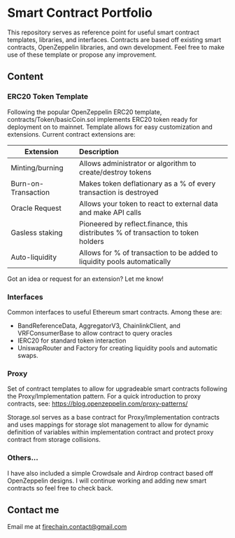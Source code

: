 # Smart Contract Portfolio

This repository serves as reference point for useful smart contract templates, libraries, and interfaces. Contracts are based off existing smart contracts, OpenZeppelin libraries, and own development. Feel free to make use of these template or propose any improvement.

## Content

### ERC20 Token Template

Following the popular OpenZeppelin ERC20 template, contracts/Token/basicCoin.sol implements ERC20 token ready for deployment on to mainnet. Template allows for easy customization and extensions. Current contract extensions are:

| Extension                       | Description                                                                     |
| ------------------------------- | :------------------------------------------------------------------------------ |
| Minting/burning                 | Allows administrator or algorithm to create/destroy tokens                      |
| Burn-on-Transaction             | Makes token deflationary as a % of every transaction is destroyed               |
| Oracle Request                  | Allows your token to react to external data and make API calls                  |
| Gasless staking                 | Pioneered by reflect.finance, this distributes % of transaction to token holders|
| Auto-liquidity                  | Allows for % of transaction to be added to liquidity pools automatically        |

Got an idea or request for an extension? Let me know!

### Interfaces

Common interfaces to useful Ethereum smart contracts. Among these are:
- BandReferenceData, AggregatorV3, ChainlinkClient, and VRFConsumerBase to allow contract to query oracles
- IERC20 for standard token interaction
- UniswapRouter and Factory for creating liquidity pools and automatic swaps.

### Proxy

Set of contract templates to allow for upgradeable smart contracts following the Proxy/Implementation pattern. For a quick introduction to proxy contracts, see:
https://blog.openzeppelin.com/proxy-patterns/

Storage.sol serves as a base contract for Proxy/Implementation contracts and uses mappings for storage slot management to allow for dynamic definition of variables within implementation contract and protect proxy contract from storage collisions.

### Others...

I have also included a simple Crowdsale and Airdrop contract based off OpenZeppelin designs. I will continue working and adding new smart contracts so feel free to check back.

## Contact me

Email me at firechain.contact@gmail.com
